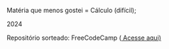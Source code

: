 Matéria que menos gostei = Cálculo (difícil);

2024


Repositório sorteado: FreeCodeCamp (<a href = 'https://github.com/freeCodeCamp/freeCodeCamp'> Acesse aqui)